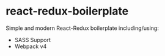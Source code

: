 # react-redux-boilerplate

Simple and modern React-Redux boilerplate including/using:
  - SASS Support
  - Webpack v4

